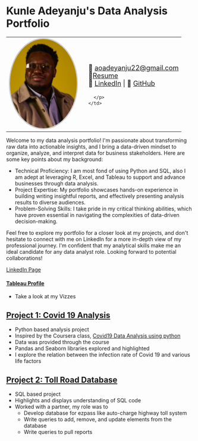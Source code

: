 # Kunle Adeyanju's Data Analysis Portfolio

<table>
  <tr>
    <td width="200px">
      <img src="./resources/image.jpg" width="180px" style="border-radius: 50%; border: 3px solid #ccc;" />
    </td>
    <td>
      <p style = "font-size: 18px;">
        📧 <a href="mailto:aoadeyanju22@gmail.com">aoadeyanju22@gmail.com</a><br>
        📄<a href = "https://drive.google.com/file/d/1IGgx5ltA9NuFSunKAdMIkwSBXyfyb7Y6/view?usp=sharing">Resume</a><br>
        💼 <a href="https://www.linkedin.com/in/kunleadeyanju">LinkedIn</a> |
        🧠 <a href="https://github.com/kunleadeyanju">GitHub</a>

      </p>
    </td>
  </tr>
</table>

Welcome to my data analysis portfolio! I'm passionate about transforming raw data into actionable insights, and I bring a data-driven mindset to organize, analyze, and interpret data for business stakeholders. Here are some key points about my background:

* Technical Proficiency: I am most fond of using Python and SQL, also I am adept at leveraging R, Excel, and Tableau to support and advance businesses through data analysis.
* Project Expertise: My portfolio showcases hands-on experience in building writing insightful reports, and effectively presenting analysis results to diverse audiences.
* Problem-Solving Skills: I take pride in my critical thinking abilities, which have proven essential in navigating the complexities of data-driven decision-making.

Feel free to explore my portfolio for a closer look at my projects, and don't hesitate to connect with me on LinkedIn for a more in-depth view of my professional journey. I'm confident that my analytical skills make me an ideal candidate for any data analyst role. Looking forward to potential collaborations!

[LinkedIn Page](https://www.linkedin.com/in/kunleadeyanju)


#### [Tableau Profile](https://public.tableau.com/app/profile/adekunle.adeyanju/vizzes)
* Take a look at my Vizzes


## [Project 1: Covid 19 Analysis](https://github.com/KunleAdeyanju/Covid19Analysis) 

* Python based analysis project
* Inspired by the Coursera class, [Covid19 Data Analysis using python](https://www.coursera.org/projects/covid19-data-analysis-using-python)
* Data was provided through the course
* Pandas and Seaborn libraries explored and highlighted
* I explore the relation between the infection rate of Covid 19 and various life factors

## [Project 2: Toll Road Database](https://github.com/KunleAdeyanju/TollRoadDatabase) 

* SQL based project
* Highlights and displays understanding of SQL code
* Worked with a partner, my role was to 
    * Develop database for ezpass like auto-charge highway toll system
    * Write queries to add, remove, and update elements from the database
    * Write queries to pull reports

